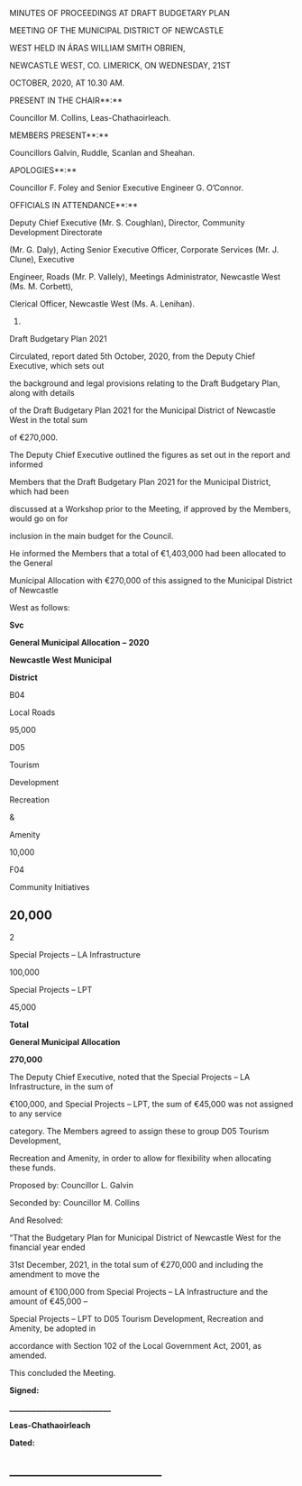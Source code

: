 MINUTES OF PROCEEDINGS AT DRAFT BUDGETARY PLAN

MEETING OF THE MUNICIPAL DISTRICT OF NEWCASTLE

WEST HELD IN ÁRAS WILLIAM SMITH OBRIEN,

NEWCASTLE WEST, CO. LIMERICK, ON WEDNESDAY, 21ST

OCTOBER, 2020, AT 10.30 AM.

PRESENT IN THE CHAIR**:**

Councillor M. Collins, Leas-Chathaoirleach.

MEMBERS PRESENT**:**

Councillors Galvin, Ruddle, Scanlan and Sheahan.

APOLOGIES**:**

Councillor F. Foley and Senior Executive Engineer G. O’Connor.

OFFICIALS IN ATTENDANCE**:**

Deputy Chief Executive (Mr. S. Coughlan), Director, Community Development Directorate

(Mr. G. Daly), Acting Senior Executive Officer, Corporate Services (Mr. J. Clune), Executive

Engineer, Roads (Mr. P. Vallely), Meetings Administrator, Newcastle West (Ms. M. Corbett),

Clerical Officer, Newcastle West (Ms. A. Lenihan).

1.

Draft Budgetary Plan 2021

Circulated, report dated 5th October, 2020, from the Deputy Chief Executive, which sets out

the background and legal provisions relating to the Draft Budgetary Plan, along with details

of the Draft Budgetary Plan 2021 for the Municipal District of Newcastle West in the total sum

of €270,000.

The Deputy Chief Executive outlined the figures as set out in the report and informed

Members that the Draft Budgetary Plan 2021 for the Municipal District, which had been

discussed at a Workshop prior to the Meeting, if approved by the Members, would go on for

inclusion in the main budget for the Council.

He informed the Members that a total of €1,403,000 had been allocated to the General

Municipal Allocation with €270,000 of this assigned to the Municipal District of Newcastle

West as follows:

**Svc**

**General Municipal Allocation** **–** **2020**

**Newcastle West Municipal**

**District**

B04

Local Roads

95,000

D05

Tourism

Development

Recreation

&

Amenity

10,000

F04

Community Initiatives

20,000
---
2

Special Projects – LA Infrastructure

100,000

Special Projects – LPT

45,000

**Total**

**General Municipal Allocation**

**270,000**

The Deputy Chief Executive, noted that the Special Projects – LA Infrastructure, in the sum of

€100,000, and Special Projects – LPT, the sum of €45,000 was not assigned to any service

category. The Members agreed to assign these to group D05 Tourism Development,

Recreation and Amenity, in order to allow for flexibility when allocating these funds.

Proposed by: Councillor L. Galvin

Seconded by: Councillor M. Collins

And Resolved:

“That the Budgetary Plan for Municipal District of Newcastle West for the financial year ended

31st December, 2021, in the total sum of €270,000 and including the amendment to move the

amount of €100,000 from Special Projects – LA Infrastructure and the amount of €45,000 –

Special Projects – LPT to D05 Tourism Development, Recreation and Amenity, be adopted in

accordance with Section 102 of the Local Government Act, 2001, as amended.

This concluded the Meeting.

**Signed:**

**\_\_\_\_\_\_\_\_\_\_\_\_\_\_\_\_\_\_\_\_\_\_\_\_\_\_\_**

**Leas-Chathaoirleach**

**Dated:**

**\_\_\_\_\_\_\_\_\_\_\_\_\_\_\_\_\_\_\_\_\_\_\_\_\_\_\_**
---
